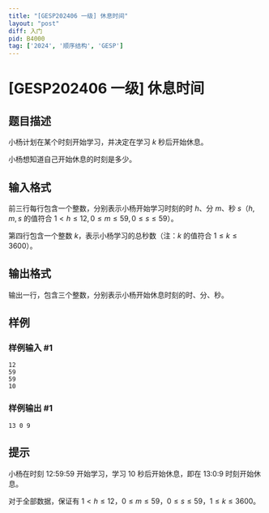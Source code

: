 ```yaml
---
title: "[GESP202406 一级] 休息时间"
layout: "post"
diff: 入门
pid: B4000
tag: ['2024', '顺序结构', 'GESP']
---
```

# [GESP202406 一级] 休息时间
## 题目描述

小杨计划在某个时刻开始学习，并决定在学习 $k$ 秒后开始休息。

小杨想知道自己开始休息的时刻是多少。
## 输入格式

前三行每行包含一个整数，分别表示小杨开始学习时刻的时 $h$、分 $m$、秒 $s$（$h,m, s$ 的值符合
 $1 < h \le 12,0 \le m\le 59,0 \le s\le59$）。
 
第四行包含一个整数 $k$，表示小杨学习的总秒数（注：$k$ 的值符合 $1 \le k \le 3600$）。

## 输出格式

输出一行，包含三个整数，分别表示小杨开始休息时刻的时、分、秒。
## 样例

### 样例输入 #1
```
12
59
59
10
```
### 样例输出 #1
```
13 0 9
```
## 提示

小杨在时刻 12:59:59 开始学习，学习 10 秒后开始休息，即在 13:0:9 时刻开始休息。

对于全部数据，保证有  $1 < h \le 12$，$0 \le m\le 59$，$0 \le s\le 59$，$1 \le k \le 3600$。

